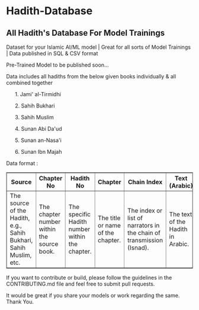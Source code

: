# Hadith-Database
<h2>All Hadith's Database For Model Trainings</h2>
<p>Dataset for your Islamic AI/ML model | Great for all sorts of Model Trainings | Data published in SQL & CSV format</p>
<p>Pre-Trained Model to be published soon...</p>
<p>Data includes all hadiths from the below given books individually & all combined together</p>

<ul>1. Jami' al-Tirmidhi</ul>
<ul>2. Sahih Bukhari</ul>
<ul>3. Sahih Muslim</ul>
<ul>4. Sunan Abi Da'ud</ul>
<ul>5. Sunan an-Nasa'i</ul>
<ul>6. Sunan Ibn Majah</ul>
<p>Data format : </p>
<table border="1">
    <thead>
        <tr>
            <th>Source</th>
            <th>Chapter No</th>
            <th>Hadith No</th>
            <th>Chapter</th>
            <th>Chain Index</th>
            <th>Text (Arabic)</th>
            <th>Text (English)</th>
        </tr>
    </thead>
    <tbody>
        <tr>
            <td>The source of the Hadith, e.g., Sahih Bukhari, Sahih Muslim, etc.</td>
            <td>The chapter number within the source book.</td>
            <td>The specific Hadith number within the chapter.</td>
            <td>The title or name of the chapter.</td>
            <td>The index or list of narrators in the chain of transmission (Isnad).</td>
            <td>The text of the Hadith in Arabic.</td>
            <td>The English translation of the Hadith text.</td>
        </tr>
    </tbody>
</table>

<p>If you want to contribute or build, please follow the guidelines in the CONTRIBUTING.md file and feel free to submit pull requests.</p>
<p>It would be great if you share your models or work regarding the same. Thank You.</p>
